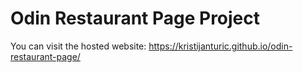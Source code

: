 # Odin Restaurant Page Project

You can visit the hosted website: https://kristijanturic.github.io/odin-restaurant-page/
